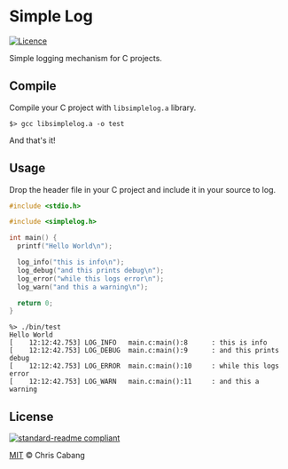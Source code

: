 # Simple Log

[![Licence](https://img.shields.io/github/license/Ileriayo/markdown-badges?style=for-the-badge)](./LICENSE)

Simple logging mechanism for C projects. 

## Compile

Compile your C project with `libsimplelog.a` library.

```
$> gcc libsimplelog.a -o test
```

And that's it!

## Usage

Drop the header file in your C project and include it in your source to log.

```c
#include <stdio.h>

#include <simplelog.h>

int main() {
  printf("Hello World\n");

  log_info("this is info\n");
  log_debug("and this prints debug\n");
  log_error("while this logs error\n");
  log_warn("and this a warning\n");

  return 0;
}
```

```console
%> ./bin/test
Hello World
[    12:12:42.753] LOG_INFO   main.c:main():8      : this is info
[    12:12:42.753] LOG_DEBUG  main.c:main():9      : and this prints debug
[    12:12:42.753] LOG_ERROR  main.c:main():10     : while this logs error
[    12:12:42.753] LOG_WARN   main.c:main():11     : and this a warning
```


## License

[![standard-readme compliant](https://img.shields.io/badge/readme%20style-standard-brightgreen.svg?style=flat-square)](https://github.com/RichardLitt/standard-readme)

[MIT](LICENSE) © Chris Cabang